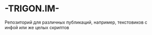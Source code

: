 # -TRIGON.IM-
Репозиторий для различных публикаций, например, текстовиков с инфой или же целых скриптов
